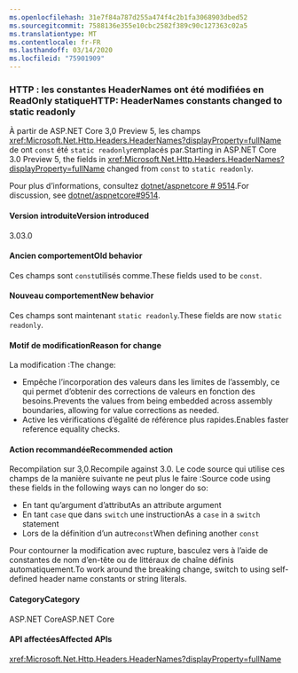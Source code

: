 ```yaml
---
ms.openlocfilehash: 31e7f84a787d255a474f4c2b1fa3068903dbed52
ms.sourcegitcommit: 7588136e355e10cbc2582f389c90c127363c02a5
ms.translationtype: MT
ms.contentlocale: fr-FR
ms.lasthandoff: 03/14/2020
ms.locfileid: "75901909"
---
```

### <a name="http-headernames-constants-changed-to-static-readonly"></a><span data-ttu-id="22e5e-101">HTTP : les constantes HeaderNames ont été modifiées en ReadOnly statique</span><span class="sxs-lookup"><span data-stu-id="22e5e-101">HTTP: HeaderNames constants changed to static readonly</span></span>

<span data-ttu-id="22e5e-102">À partir de ASP.NET Core 3,0 Preview 5, les champs <xref:Microsoft.Net.Http.Headers.HeaderNames?displayProperty=fullName> de ont `const` été `static readonly`remplacés par.</span><span class="sxs-lookup"><span data-stu-id="22e5e-102">Starting in ASP.NET Core 3.0 Preview 5, the fields in <xref:Microsoft.Net.Http.Headers.HeaderNames?displayProperty=fullName> changed from `const` to `static readonly`.</span></span>

<span data-ttu-id="22e5e-103">Pour plus d’informations, consultez [dotnet/aspnetcore # 9514](https://github.com/dotnet/aspnetcore/issues/9514).</span><span class="sxs-lookup"><span data-stu-id="22e5e-103">For discussion, see [dotnet/aspnetcore#9514](https://github.com/dotnet/aspnetcore/issues/9514).</span></span>

#### <a name="version-introduced"></a><span data-ttu-id="22e5e-104">Version introduite</span><span class="sxs-lookup"><span data-stu-id="22e5e-104">Version introduced</span></span>

<span data-ttu-id="22e5e-105">3.0</span><span class="sxs-lookup"><span data-stu-id="22e5e-105">3.0</span></span>

#### <a name="old-behavior"></a><span data-ttu-id="22e5e-106">Ancien comportement</span><span class="sxs-lookup"><span data-stu-id="22e5e-106">Old behavior</span></span>

<span data-ttu-id="22e5e-107">Ces champs sont `const`utilisés comme.</span><span class="sxs-lookup"><span data-stu-id="22e5e-107">These fields used to be `const`.</span></span>

#### <a name="new-behavior"></a><span data-ttu-id="22e5e-108">Nouveau comportement</span><span class="sxs-lookup"><span data-stu-id="22e5e-108">New behavior</span></span>

<span data-ttu-id="22e5e-109">Ces champs sont maintenant `static readonly`.</span><span class="sxs-lookup"><span data-stu-id="22e5e-109">These fields are now `static readonly`.</span></span>

#### <a name="reason-for-change"></a><span data-ttu-id="22e5e-110">Motif de modification</span><span class="sxs-lookup"><span data-stu-id="22e5e-110">Reason for change</span></span>

<span data-ttu-id="22e5e-111">La modification :</span><span class="sxs-lookup"><span data-stu-id="22e5e-111">The change:</span></span>

* <span data-ttu-id="22e5e-112">Empêche l’incorporation des valeurs dans les limites de l’assembly, ce qui permet d’obtenir des corrections de valeurs en fonction des besoins.</span><span class="sxs-lookup"><span data-stu-id="22e5e-112">Prevents the values from being embedded across assembly boundaries, allowing for value corrections as needed.</span></span>
* <span data-ttu-id="22e5e-113">Active les vérifications d’égalité de référence plus rapides.</span><span class="sxs-lookup"><span data-stu-id="22e5e-113">Enables faster reference equality checks.</span></span>

#### <a name="recommended-action"></a><span data-ttu-id="22e5e-114">Action recommandée</span><span class="sxs-lookup"><span data-stu-id="22e5e-114">Recommended action</span></span>

<span data-ttu-id="22e5e-115">Recompilation sur 3,0.</span><span class="sxs-lookup"><span data-stu-id="22e5e-115">Recompile against 3.0.</span></span> <span data-ttu-id="22e5e-116">Le code source qui utilise ces champs de la manière suivante ne peut plus le faire :</span><span class="sxs-lookup"><span data-stu-id="22e5e-116">Source code using these fields in the following ways can no longer do so:</span></span>

* <span data-ttu-id="22e5e-117">En tant qu’argument d’attribut</span><span class="sxs-lookup"><span data-stu-id="22e5e-117">As an attribute argument</span></span>
* <span data-ttu-id="22e5e-118">En tant `case` que dans `switch` une instruction</span><span class="sxs-lookup"><span data-stu-id="22e5e-118">As a `case` in a `switch` statement</span></span>
* <span data-ttu-id="22e5e-119">Lors de la définition d’un autre`const`</span><span class="sxs-lookup"><span data-stu-id="22e5e-119">When defining another `const`</span></span>

<span data-ttu-id="22e5e-120">Pour contourner la modification avec rupture, basculez vers à l’aide de constantes de nom d’en-tête ou de littéraux de chaîne définis automatiquement.</span><span class="sxs-lookup"><span data-stu-id="22e5e-120">To work around the breaking change, switch to using self-defined header name constants or string literals.</span></span>

#### <a name="category"></a><span data-ttu-id="22e5e-121">Category</span><span class="sxs-lookup"><span data-stu-id="22e5e-121">Category</span></span>

<span data-ttu-id="22e5e-122">ASP.NET Core</span><span class="sxs-lookup"><span data-stu-id="22e5e-122">ASP.NET Core</span></span>

#### <a name="affected-apis"></a><span data-ttu-id="22e5e-123">API affectées</span><span class="sxs-lookup"><span data-stu-id="22e5e-123">Affected APIs</span></span>

<xref:Microsoft.Net.Http.Headers.HeaderNames?displayProperty=fullName>

<!-- 

#### Affected APIs

`T:Microsoft.Net.Http.Headers.HeaderNames`

-->
